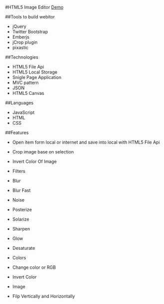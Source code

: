 #HTML5 Image Editor [Demo](http://webitor.cloudsite.ir/)

##Tools to build webitor

* jQuery
* Twitter Bootstrap
* Emberjs
* jCrop plugin
* pixastic


##Technologies
* HTML5 File Api
* HTML5 Local Storage
* Snigle Page Application
* MVC pattern
* JSON
* HTML5 Canvas

##Languages
* JavaScript
* HTML
* CSS

##Features

* Open item form local or internet and save into local with HTML5 File Api
* Crop image base on selection
* Invert Color Of Image
* Filters
 * Blur
 * Blur Fast
 * Noise
 * Posterize
 * Solarize
 * Sharpen
 * Glow
 * Desaturate

* Colors
 * Change color or RGB
 * Invert Color

* Image 
 * Filp Vertically and Horizontally
